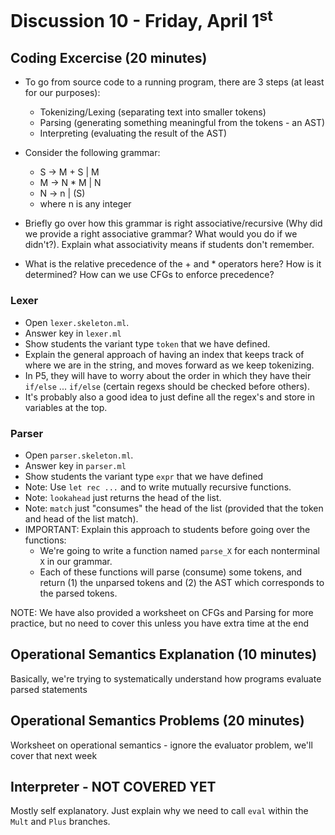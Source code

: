 # Discussion 10 - Friday, April 1<sup>st</sup>

## Coding Excercise (20 minutes)
* To go from source code to a running program, there are 3 steps (at least for our purposes):
    * Tokenizing/Lexing (separating text into smaller tokens)
    * Parsing (generating something meaningful from the tokens - an AST)
    * Interpreting (evaluating the result of the AST) 

* Consider the following grammar:
    * S -> M + S | M
    * M -> N * M | N
    * N -> n | (S)
    * where n is any integer

* Briefly go over how this grammar is right associative/recursive (Why did we provide a right associative grammar? What would you do if we didn't?). Explain what associativity means if students don't remember.

* What is the relative precedence of the + and \* operators here? How is it determined? How can we use CFGs to enforce precedence?

### Lexer
* Open `lexer.skeleton.ml`.
* Answer key in `lexer.ml`
* Show students the variant type `token` that we have defined.
* Explain the general approach of having an index that keeps track of where we are in the string, and moves forward as we keep tokenizing.
* In P5, they will have to worry about the order in which they have their `if/else` ... `if/else` (certain regexs should be checked before others).
* It's probably also a good idea to just define all the regex's and store in variables at the top.

### Parser
* Open `parser.skeleton.ml`.
* Answer key in `parser.ml`
* Show students the variant type `expr` that we have defined
* Note: Use `let rec ...` and to write mutually recursive functions.
* Note: `lookahead` just returns the head of the list.
* Note: `match` just "consumes" the head of the list (provided that the token and head of the list match).
* IMPORTANT: Explain this approach to students before going over the functions:
    * We're going to write a function named `parse_X` for each nonterminal `X` in our grammar.
    * Each of these functions will parse (consume) some tokens, and return (1) the unparsed tokens and (2) the AST which corresponds to the parsed tokens.

NOTE: We have also provided a worksheet on CFGs and Parsing for more practice, but no need to cover this unless you have extra time at the end

## Operational Semantics Explanation (10 minutes)
Basically, we're trying to systematically understand how programs evaluate parsed statements

## Operational Semantics Problems (20 minutes)
Worksheet on operational semantics - ignore the evaluator problem, we'll cover that next week 



## Interpreter - NOT COVERED YET 
Mostly self explanatory. Just explain why we need to call `eval` within the `Mult` and `Plus` branches.
